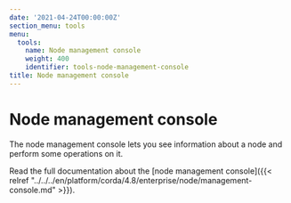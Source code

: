 ```yaml
---
date: '2021-04-24T00:00:00Z'
section_menu: tools
menu:
  tools:
    name: Node management console
    weight: 400
    identifier: tools-node-management-console
title: Node management console
---
```


# Node management console

The node management console lets you see information about a node and perform some operations on it.

Read the full documentation about the [node management console]({{< relref "../../../en/platform/corda/4.8/enterprise/node/management-console.md" >}}).
